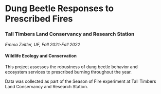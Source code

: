 # Dung Beetle Responses to Prescribed Fires 
### Tall Timbers Land Conservancy and Research Station
*Emma Zeitler, UF, Fall 2021-Fall 2022*
#### Wildlife Ecology and Conservation

This project assesses the robustness of dung beetle behavior and ecosystem services to prescribed burning throughout the year. 

Data was collected as part of the Season of Fire experiment at Tall Timbers Land Conservancy and Research Station. 
 